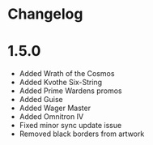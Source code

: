 # Changelog

# 1.5.0

* Added Wrath of the Cosmos
* Added Kvothe Six-String
* Added Prime Wardens promos
* Added Guise
* Added Wager Master
* Added Omnitron IV
* Fixed minor sync update issue
* Removed black borders from artwork
